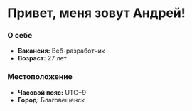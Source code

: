 # Привет, меня зовут Андрей!
### О себе
- **Вакансия:** Веб-разработчик 
- **Возраст:** 27 лет
### Местоположение
- **Часовой пояс:** UTC+9
- **Город:** Благовещенск
